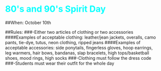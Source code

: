 <h1 style="color:cyan">80's and 90's Spirit Day</h4>

##When: October 10th

##Rules:
###-Either two articles of clothing or two accessories 
  ####Examples of acceptable clothing: leather/jean jackets, overalls, camo pants, tie-dye, tutus, neon clothing, ripped jeans
  ####Examples of acceptable accessories: side ponytails, fingerless gloves, hoop earrings, leg warmers, hair bows, bandanas, slap bracelets, high tops/basketball shoes, mood rings, high socks
###-Clothing must follow the dress code
###-Students must wear their outfit for the whole day


